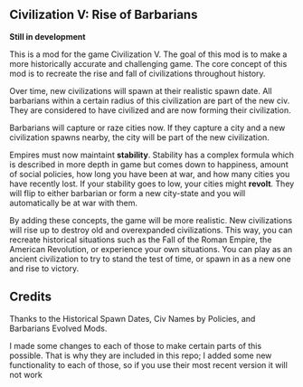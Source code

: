 ## Civilization V: Rise of Barbarians

**Still in development**

This is a mod for the game Civilization V. The goal of this mod is to make a more historically accurate and challenging game. The core concept of this mod is to recreate the rise and fall of civilizations throughout history.

Over time, new civilizations will spawn at their realistic spawn date. All barbarians within a certain radius of this civilization are part of the new civ. They are considered to have civilized and are now forming their civilization.

Barbarians will capture or raze cities now. If they capture a city and a new civilization spawns nearby, the city will be part of the new civilization.

Empires must now maintaint **stability**. Stability has a complex formula which is described in more depth in game but comes down to happiness, amount of social policies, how long you have been at war, and how many cities you have recently lost. If your stability goes to low, your cities might **revolt**. They will flip to either barbarian or form a new city-state and you will automatically be at war with them.

By adding these concepts, the game will be more realistic. New civilizations will rise up to destroy old and overexpanded civilizations. This way, you can recreate historical situations such as the Fall of the Roman Empire, the American Revolution, or experience your own situations. You can play as an ancient civilization to try to stand the test of time, or spawn in as a new one and rise to victory.

## Credits

Thanks to the Historical Spawn Dates, Civ Names by Policies, and Barbarians Evolved Mods.

I made some changes to each of those to make certain parts of this possible. That is why they are included in this repo; I added some new functionality to each of those, so if you use their most recent version it will not work
